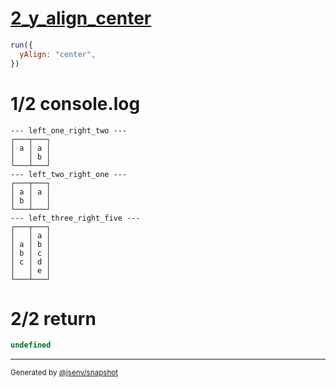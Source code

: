 # [2_y_align_center](../../multiline_2_cell.test.mjs#L60)

```js
run({
  yAlign: "center",
})
```

# 1/2 console.log

```console
--- left_one_right_two ---
┌───┬───┐
│ a │ a │
│   │ b │
└───┴───┘
--- left_two_right_one ---
┌───┬───┐
│ a │ a │
│ b │   │
└───┴───┘
--- left_three_right_five ---
┌───┬───┐
│   │ a │
│ a │ b │
│ b │ c │
│ c │ d │
│   │ e │
└───┴───┘
```

# 2/2 return

```js
undefined
```

---

<sub>
  Generated by <a href="https://github.com/jsenv/core/tree/main/packages/independent/snapshot">@jsenv/snapshot</a>
</sub>
